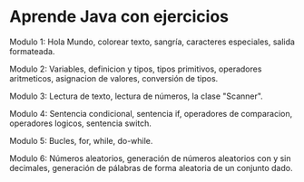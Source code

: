 # Aprende Java con ejercicios

Modulo 1:
Hola Mundo, colorear texto, sangría, caracteres especiales, salida formateada.

Modulo 2:
Variables, definicion y tipos, tipos primitivos, operadores aritmeticos, asignacion de valores, conversión de tipos.

Modulo 3:
Lectura de texto, lectura de números, la clase "Scanner".

Modulo 4:
Sentencia condicional, sentencia if, operadores de comparacion, operadores logicos, sentencia switch.

Modulo 5:
Bucles, for, while, do-while.

Modulo 6:
Números aleatorios, generación de números aleatorios con y sin decimales, generación de pálabras de forma aleatoria de un conjunto dado.

